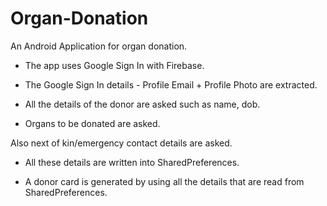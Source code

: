 # Organ-Donation
An Android Application for organ donation. 

- The app uses Google Sign In with Firebase.

- The Google Sign In details - Profile Email + Profile Photo are extracted.

- All the details of the donor are asked such as name, dob.

- Organs to be donated are asked.

Also next of kin/emergency contact details are asked.

- All these details are written into SharedPreferences.

- A donor card is generated by using all the details that are read from SharedPreferences.
